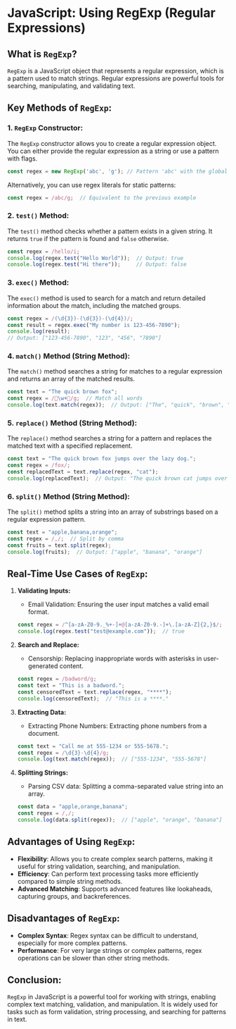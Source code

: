 
# JavaScript: Using RegExp (Regular Expressions)

## What is `RegExp`?
`RegExp` is a JavaScript object that represents a regular expression, which is a pattern used to match strings. Regular expressions are powerful tools for searching, manipulating, and validating text.

## Key Methods of `RegExp`:

### 1. `RegExp` Constructor:
The `RegExp` constructor allows you to create a regular expression object. You can either provide the regular expression as a string or use a pattern with flags.

```javascript
const regex = new RegExp('abc', 'g'); // Pattern 'abc' with the global flag
```
Alternatively, you can use regex literals for static patterns:
```javascript
const regex = /abc/g;  // Equivalent to the previous example
```

### 2. `test()` Method:
The `test()` method checks whether a pattern exists in a given string. It returns `true` if the pattern is found and `false` otherwise.

```javascript
const regex = /hello/i;
console.log(regex.test("Hello World"));  // Output: true
console.log(regex.test("Hi there"));     // Output: false
```

### 3. `exec()` Method:
The `exec()` method is used to search for a match and return detailed information about the match, including the matched groups.

```javascript
const regex = /(\d{3})-(\d{3})-(\d{4})/;
const result = regex.exec("My number is 123-456-7890");
console.log(result);
// Output: ["123-456-7890", "123", "456", "7890"]
```

### 4. `match()` Method (String Method):
The `match()` method searches a string for matches to a regular expression and returns an array of the matched results.

```javascript
const text = "The quick brown fox";
const regex = /\w+/g;  // Match all words
console.log(text.match(regex));  // Output: ["The", "quick", "brown", "fox"]
```

### 5. `replace()` Method (String Method):
The `replace()` method searches a string for a pattern and replaces the matched text with a specified replacement.

```javascript
const text = "The quick brown fox jumps over the lazy dog.";
const regex = /fox/;
const replacedText = text.replace(regex, "cat");
console.log(replacedText);  // Output: "The quick brown cat jumps over the lazy dog."
```

### 6. `split()` Method (String Method):
The `split()` method splits a string into an array of substrings based on a regular expression pattern.

```javascript
const text = "apple,banana,orange";
const regex = /,/;  // Split by comma
const fruits = text.split(regex);
console.log(fruits);  // Output: ["apple", "banana", "orange"]
```

## Real-Time Use Cases of `RegExp`:

1. **Validating Inputs:**
   - Email Validation: Ensuring the user input matches a valid email format.
   ```javascript
   const regex = /^[a-zA-Z0-9._%+-]+@[a-zA-Z0-9.-]+\.[a-zA-Z]{2,}$/;
   console.log(regex.test("test@example.com"));  // true
   ```

2. **Search and Replace:**
   - Censorship: Replacing inappropriate words with asterisks in user-generated content.
   ```javascript
   const regex = /badword/g;
   const text = "This is a badword.";
   const censoredText = text.replace(regex, "****");
   console.log(censoredText);  // "This is a ****."
   ```

3. **Extracting Data:**
   - Extracting Phone Numbers: Extracting phone numbers from a document.
   ```javascript
   const text = "Call me at 555-1234 or 555-5678.";
   const regex = /\d{3}-\d{4}/g;
   console.log(text.match(regex));  // ["555-1234", "555-5678"]
   ```

4. **Splitting Strings:**
   - Parsing CSV data: Splitting a comma-separated value string into an array.
   ```javascript
   const data = "apple,orange,banana";
   const regex = /,/;
   console.log(data.split(regex));  // ["apple", "orange", "banana"]
   ```

## Advantages of Using `RegExp`:
- **Flexibility**: Allows you to create complex search patterns, making it useful for string validation, searching, and manipulation.
- **Efficiency**: Can perform text processing tasks more efficiently compared to simple string methods.
- **Advanced Matching**: Supports advanced features like lookaheads, capturing groups, and backreferences.

## Disadvantages of `RegExp`:
- **Complex Syntax**: Regex syntax can be difficult to understand, especially for more complex patterns.
- **Performance**: For very large strings or complex patterns, regex operations can be slower than other string methods.

## Conclusion:
`RegExp` in JavaScript is a powerful tool for working with strings, enabling complex text matching, validation, and manipulation. It is widely used for tasks such as form validation, string processing, and searching for patterns in text.
